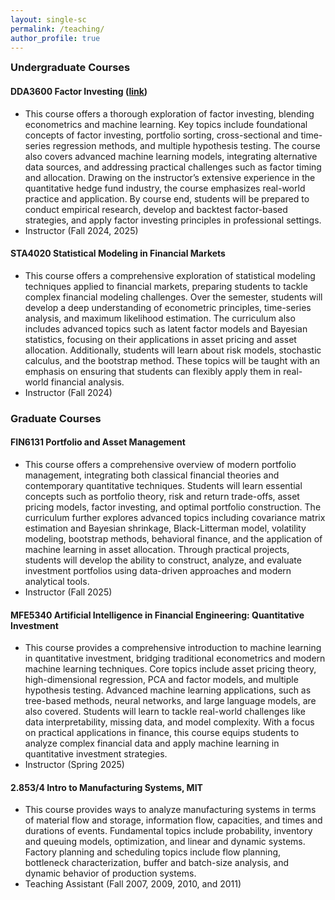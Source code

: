 ```yaml
---
layout: single-sc
permalink: /teaching/
author_profile: true
---
```


<h3 style="margin-top: 0;">Undergraduate Courses</h3>

<h4>DDA3600 Factor Investing (<a href="https://mitcshi.github.io/teaching/DDA3600">link</a>)</h4>

* This course offers a thorough exploration of factor investing, blending econometrics and machine learning. Key topics include foundational concepts of factor investing, portfolio sorting, cross-sectional and time-series regression methods, and multiple hypothesis testing. The course also covers advanced machine learning models, integrating alternative data sources, and addressing practical challenges such as factor timing and allocation. Drawing on the instructor’s extensive experience in the quantitative hedge fund industry, the course emphasizes real-world practice and application. By course end, students will be prepared to conduct empirical research, develop and backtest factor-based strategies, and apply factor investing principles in professional settings.
* Instructor (Fall 2024, 2025)

<h4>STA4020 Statistical Modeling in Financial Markets</h4>

* This course offers a comprehensive exploration of statistical modeling techniques applied to financial markets, preparing students to tackle complex financial modeling challenges. Over the semester, students will develop a deep understanding of econometric principles, time-series analysis, and maximum likelihood estimation. The curriculum also includes advanced topics such as latent factor models and Bayesian statistics, focusing on their applications in asset pricing and asset allocation. Additionally, students will learn about risk models, stochastic calculus, and the bootstrap method. These topics will be taught with an emphasis on ensuring that students can flexibly apply them in real-world financial analysis.
* Instructor (Fall 2024)

<h3>Graduate Courses</h3>

<h4>FIN6131 Portfolio and Asset Management</h4>

* This course offers a comprehensive overview of modern portfolio management, integrating both classical financial theories and contemporary quantitative techniques. Students will learn essential concepts such as portfolio theory, risk and return trade-offs, asset pricing models, factor investing, and optimal portfolio construction. The curriculum further explores advanced topics including covariance matrix estimation and Bayesian shrinkage, Black-Litterman model, volatility modeling, bootstrap methods, behavioral finance, and the application of machine learning in asset allocation. Through practical projects, students will develop the ability to construct, analyze, and evaluate investment portfolios using data-driven approaches and modern analytical tools.
* Instructor (Fall 2025)

<h4>MFE5340 Artificial Intelligence in Financial Engineering: Quantitative Investment</h4>

* This course provides a comprehensive introduction to machine learning in quantitative investment, bridging traditional econometrics and modern machine learning techniques. Core topics include asset pricing theory, high-dimensional regression, PCA and factor models, and multiple hypothesis testing. Advanced machine learning applications, such as tree-based methods, neural networks, and large language models, are also covered. Students will learn to tackle real-world challenges like data interpretability, missing data, and model complexity. With a focus on practical applications in finance, this course equips students to analyze complex financial data and apply machine learning in quantitative investment strategies.
* Instructor (Spring 2025)

<h4>2.853/4 Intro to Manufacturing Systems, MIT</h4>

* This course provides ways to analyze manufacturing systems in terms of material flow and storage, information flow, capacities, and times and durations of events. Fundamental topics include probability, inventory and queuing models, optimization, and linear and dynamic systems. Factory planning and scheduling topics include flow planning, bottleneck characterization, buffer and batch-size analysis, and dynamic behavior of production systems.
* Teaching Assistant (Fall 2007, 2009, 2010, and 2011)
